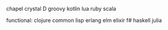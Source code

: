 chapel
crystal
D
groovy
kotlin
lua
ruby
scala

functional:
clojure
common lisp
erlang
elm
elixir
f#
haskell
julia